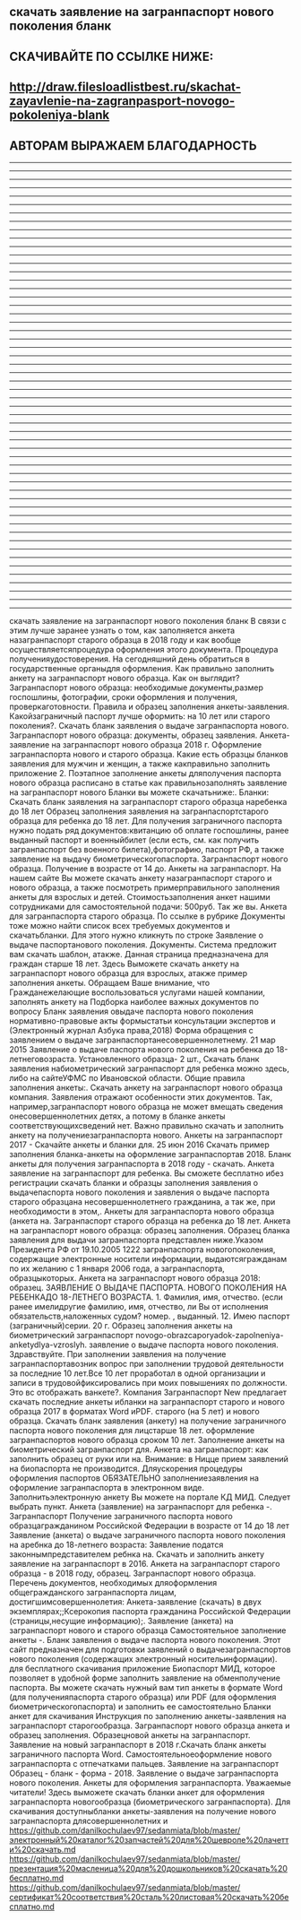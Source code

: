 скачать заявление на загранпаспорт нового поколения бланк
--------------------------------------------------
СКАЧИВАЙТЕ ПО ССЫЛКЕ НИЖЕ:
--------------------------------------------------
http://draw.filesloadlistbest.ru/skachat-zayavlenie-na-zagranpasport-novogo-pokoleniya-blank
--------------------------------------------------
АВТОРАМ ВЫРАЖАЕМ БЛАГОДАРНОСТЬ
--------------------------------------------------
--------------------------------------------------
--------------------------------------------------
--------------------------------------------------
--------------------------------------------------
--------------------------------------------------
--------------------------------------------------
--------------------------------------------------
--------------------------------------------------
--------------------------------------------------
--------------------------------------------------
--------------------------------------------------
--------------------------------------------------
--------------------------------------------------
--------------------------------------------------
--------------------------------------------------
--------------------------------------------------
--------------------------------------------------
--------------------------------------------------
--------------------------------------------------
--------------------------------------------------
--------------------------------------------------
--------------------------------------------------
--------------------------------------------------
--------------------------------------------------
--------------------------------------------------
--------------------------------------------------
--------------------------------------------------
--------------------------------------------------
--------------------------------------------------
--------------------------------------------------
--------------------------------------------------
--------------------------------------------------
--------------------------------------------------
--------------------------------------------------
--------------------------------------------------
--------------------------------------------------
--------------------------------------------------
--------------------------------------------------
--------------------------------------------------
--------------------------------------------------
--------------------------------------------------
--------------------------------------------------
--------------------------------------------------
--------------------------------------------------
--------------------------------------------------
--------------------------------------------------
--------------------------------------------------
--------------------------------------------------
--------------------------------------------------
--------------------------------------------------
--------------------------------------------------
--------------------------------------------------
--------------------------------------------------
--------------------------------------------------
скачать заявление на загранпаспорт нового поколения бланк В связи с этим лучше заранее узнать о том, как заполняется анкета назагранпаспорт старого образца в 2018 году и как вообще осуществляетсяпроцедура оформления этого документа. Процедура полученияудостоверения. На сегодняшний день обратиться в государственные органыдля оформления. Как правильно заполнить анкету на загранпаспорт нового образца. Как он выглядит? Загранпаспорт нового образца: необходимые документы,размер госпошлины, фотографии, сроки оформления и получения, проверкаготовности. Правила и образец заполнения анкеты-заявления. Какойзаграничный паспорт лучше оформить: на 10 лет или старого поколения?. Скачать бланк заявления о выдаче загранпаспорта нового. Загранпаспорт нового образца: документы, образец заявления. Анкета-заявление на загранпаспорт нового образца 2018 г. Оформление загранпаспорта нового и старого образца. Какие есть образцы бланков заявления для мужчин и женщин, а также какправильно заполнить приложение  2.  Поэтапное заполнение анкеты дляполучения паспорта нового образца расписано в статье как правильнозаполнять заявление на загранпаспорт нового  Бланки вы можете скачатьниже:. Бланки: Скачать бланк заявления на загранпаспорт старого образца наребенка до 18 лет  Образец заполнения заявления на загранпаспортстарого образца для ребенка до 18 лет. Для получения заграничного паспорта нужно подать ряд документов:квитанцию об оплате госпошлины, ранее выданный паспорт и военныйбилет (если есть, см. как получить загранпаспорт без военного билета),фотографию, паспорт РФ, а также заявление на выдачу биометрическогопаспорта. Загранпаспорт нового образца. Получение в возрасте от 14 до. Анкеты на загранпаспорт. На нашем сайте Вы можете скачать анкету назагранпаспорт старого и нового образца, а также посмотреть примерправильного заполнения анкеты для взрослых и детей. Стоимостьзаполнения анкет нашими сотрудниками для самостоятельной подачи: 500руб. Так же вы. Анкета для загранпаспорта старого образца. По ссылке в рубрике Документы тоже можно найти список всех требуемых документов и скачатьбланки. Для этого нужно кликнуть по строке Заявление о выдаче паспортанового поколения. Документы. Система предложит вам скачать шаблон, атакже. Данная страница предназначена для граждан старше 18 лет. Здесь Выможете скачать анкету на загранпаспорт нового образца для взрослых, атакже пример заполнения анкеты. Обращаем Ваше внимание, что Гражданежелающие воспользоваться услугами нашей компании, заполнять анкету на
Подборка наиболее важных документов по вопросу Бланк заявления овыдаче паспорта нового поколения нормативно-правовые акты формыстатьи консультации экспертов и  (Электронный журнал Азбука права,2018) Форма обращения с заявлением о выдаче загранпаспортанесовершеннолетнему. 21 мар 2015  Заявление о выдаче паспорта нового поколения на ребенка до 18-летнеговозраста. Установленного образца- 2 шт.,  Скачать бланк заявления набиометрический загранпаспорт для ребенка можно здесь, либо на сайтеУФМС по Ивановской области. Общие правила заполнения анкеты:. Скачать анкету на загранпаспорт нового образца  компания. Заявления отражают особенности этих документов. Так, например,загранпаспорт нового образца не может вмещать сведения онесовершеннолетних детях, а потому в бланке анкеты соответствующихсведений нет. Важно правильно скачать и заполнить анкету на получениезагранпаспорта нового. Анкеты на загранпаспорт 2017 - Скачайте анкеты и бланки для. 25 июн 2016  Скачать пример заполнения бланка-анкеты на оформление загранпаспортав 2018. Бланк анкеты для получения загранпаспорта в 2018 году - скачать. Анкета заявление на загранпаспорт для ребенка. Вы сможете бесплатно ибез регистрации скачать бланки и образцы заполнения заявления о выдачепаспорта нового поколения и заявления о выдаче паспорта старого образцана несовершеннолетнего гражданина, а так же, при необходимости в этом,. Анкеты для загранпаспорта нового образца (анкета на. Загранпаспорт старого образца на ребенка до 18 лет. Анкета на загранпаспорт нового образца: образец заполнения. Образец бланка заявления для выдачи загранпаспорта представлен ниже.Указом Президента РФ от 19.10.2005  1222 загранпаспорта новогопоколения, содержащие электронные носители информации, выдаютсягражданам по их желанию с 1 января 2006 года, а загранпаспорта, образцыкоторых. Анкета на загранпаспорт нового образца 2018: образец. ЗАЯВЛЕНИЕ О ВЫДАЧЕ ПАСПОРТА. НОВОГО ПОКОЛЕНИЯ НА РЕБЕНКАДО 18-ЛЕТНЕГО ВОЗРАСТА. 1. Фамилия, имя, отчество. (если ранее имелидругие фамилию, имя, отчество,  ли Вы от исполнения обязательств,наложенных судом? номер. , выданный. 12. Имею паспорт (заграничный)серии. 20 г.
Образец заполнения анкеты на биометрический загранпаспорт novogo-obrazcaporyadok-zapolneniya-anketydlya-vzroslyh. заявление о выдаче паспорта нового поколения. Здравствуйте. При заполнении заявления на получение загранпаспортавозник вопрос при заполнении трудовой деятельности за последние 10 лет.Все 10 лет проработал в одной организации и записи в трудовойфиксировались при моих повышениях по должности. Это вс отображать ванкете?. Компания Загранпаспорт New предлагает скачать последние анкеты ибланки на загранпаспорт старого и нового образца 2017 в форматах Word иPDF.  старого (на 5 лет) и нового образца. Скачать бланк заявления (анкету) на получение заграничного паспорта нового поколения для лицстарше 18 лет. оформление загранпаспортов нового образца сроком 10 лет. Заполнение анкеты на биометрический загранпаспорт для. Анкета на загранпаспорт: как заполнить образец от руки или на. Внимание: в Ницце прием заявлений на биопаспорта не производится. Дляускорения процедуры оформления паспортов ОБЯЗАТЕЛЬНО заполнениезаявления на оформление загранпаспорта в электронном виде. Заполнитьэлектронную анкету Вы можете на портале КД МИД. Следует выбрать пункт. Анкета (заявление) на загранпаспорт для ребенка -. Загранпаспорт  Получение заграничного паспорта нового образцагражданином Российской Федерации в возрасте от 14 до 18 лет Заявление (анкета) о выдаче заграничного паспорта нового поколения на аребнка до 18-летнего возраста: Заявление податся законнымпредставителем ребнка на. Скачать и заполнить анкету заявление на загранпаспорт в 2016. Анкета на загранпаспорт старого образца - в 2018 году, образец. Загранпаспорт нового образца. Перечень документов, необходимых дляоформления общегражданского загранпаспорта лицам, достигшимсовершеннолетия: Анкета-заявление (скачать) в двух экземплярах;;Ксерокопия паспорта гражданина Российской Федерации (страницы,несущие информацию);. Заявление (анкета) на загранпаспорт нового и старого образца
Самостоятельное заполнение анкеты -. Бланк заявления о выдаче паспорта нового поколения. Этот сайт предназначен для подготовки заявлений о выдачезагранпаспортов нового поколения (содержащих электронный носительинформации).  для бесплатного скачивания приложение Биопаспорт МИД, которое позволяет в удобной форме заполнить заявление на обменполучение паспорта. Вы можете скачать нужный вам тип анкеты в формате Word (для полученияпаспорта старого образца) или PDF (для оформления биометрическогопаспорта) и заполнить ее самостоятельно  Бланки анкет для скачивания Инструкция по заполнению анкеты-заявления на загранпаспорт старогообразца. Загранпаспорт нового образца анкета и образец заполнения. Образецновой анкеты на загранпаспорт. Заявление на новый загранпаспорт в 2018 г.Скачать бланк анкеты заграничного паспорта Word. Самостоятельноеоформление нового загранпаспорта с отпечатками пальцев. Заявление на загранпаспорт  Образец - бланк - форма - 2018. Заявление о выдаче загранпаспорта нового поколения. Анкеты для оформления загранпаспорта. Уважаемые читатели! Здесь выможете скачать бланки анкет для оформления загранпаспорта новогообразца (биометрического загранпаспорта). Для скачивания доступныбланки анкеты-заявления на получение нового загранпаспорта длясовершеннолетних и
https://github.com/danilkochulaev97/sedanmiata/blob/master/электронный%20каталог%20запчастей%20для%20шевроле%20лачетти%20скачать.md
https://github.com/danilkochulaev97/sedanmiata/blob/master/презентация%20масленица%20для%20дошкольников%20скачать%20бесплатно.md
https://github.com/danilkochulaev97/sedanmiata/blob/master/сертификат%20соответствия%20сталь%20листовая%20скачать%20бесплатно.md